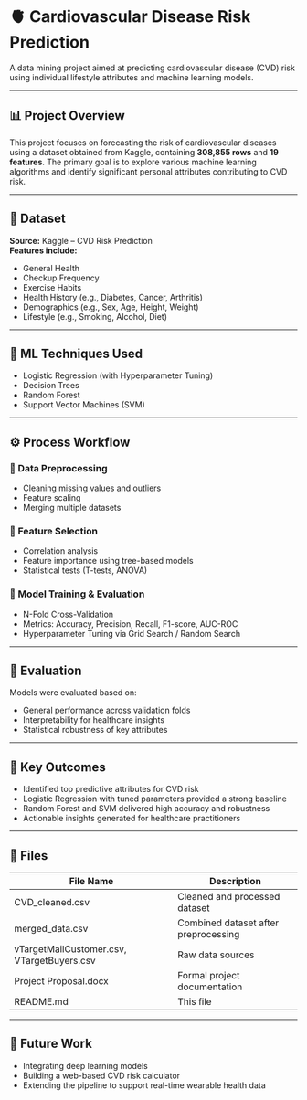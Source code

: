 # 🫀 Cardiovascular Disease Risk Prediction

A data mining project aimed at predicting cardiovascular disease (CVD) risk using individual lifestyle attributes and machine learning models.

---

## 📊 Project Overview

This project focuses on forecasting the risk of cardiovascular diseases using a dataset obtained from Kaggle, containing **308,855 rows** and **19 features**. The primary goal is to explore various machine learning algorithms and identify significant personal attributes contributing to CVD risk.

---

## 📁 Dataset

**Source:** Kaggle – CVD Risk Prediction  
**Features include:**
- General Health
- Checkup Frequency
- Exercise Habits
- Health History (e.g., Diabetes, Cancer, Arthritis)
- Demographics (e.g., Sex, Age, Height, Weight)
- Lifestyle (e.g., Smoking, Alcohol, Diet)

---

## 🧠 ML Techniques Used

- Logistic Regression (with Hyperparameter Tuning)
- Decision Trees
- Random Forest
- Support Vector Machines (SVM)

---

## ⚙️ Process Workflow

### 🔹 Data Preprocessing
- Cleaning missing values and outliers
- Feature scaling
- Merging multiple datasets

### 🔹 Feature Selection
- Correlation analysis
- Feature importance using tree-based models
- Statistical tests (T-tests, ANOVA)

### 🔹 Model Training & Evaluation
- N-Fold Cross-Validation
- Metrics: Accuracy, Precision, Recall, F1-score, AUC-ROC
- Hyperparameter Tuning via Grid Search / Random Search

---

## 🧪 Evaluation

Models were evaluated based on:
- General performance across validation folds
- Interpretability for healthcare insights
- Statistical robustness of key attributes

---

## 🎯 Key Outcomes

- Identified top predictive attributes for CVD risk
- Logistic Regression with tuned parameters provided a strong baseline
- Random Forest and SVM delivered high accuracy and robustness
- Actionable insights generated for healthcare practitioners

---

## 📂 Files

| File Name                 | Description                               |
|--------------------------|-------------------------------------------|
| CVD_cleaned.csv        | Cleaned and processed dataset             |
| merged_data.csv        | Combined dataset after preprocessing      |
| vTargetMailCustomer.csv, VTargetBuyers.csv | Raw data sources          |
| Project Proposal.docx  | Formal project documentation              |
| README.md              | This file                                 |

---

## 📌 Future Work

- Integrating deep learning models
- Building a web-based CVD risk calculator
- Extending the pipeline to support real-time wearable health data
